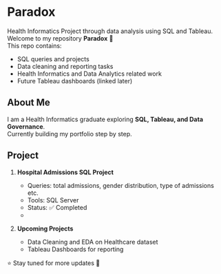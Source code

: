 # Paradox
Health Informatics Project through data analysis using SQL and Tableau.
Welcome to my repository **Paradox** 👋  
This repo contains:
- SQL queries and projects  
- Data cleaning and reporting tasks  
- Health Informatics and Data Analytics related work  
- Future Tableau dashboards (linked later)  

## About Me
I am a Health Informatics graduate exploring **SQL, Tableau, and Data Governance**.  
Currently building my portfolio step by step. 

## Project 
1. **Hospital Admissions SQL Project**  
   - Queries: total admissions, gender distribution, type of admissions etc.  
   - Tools: SQL Server  
   - Status: ✅ Completed
   - 

2. **Upcoming Projects**  
   - Data Cleaning and EDA on Healthcare dataset  
   - Tableau Dashboards for reporting  

⭐ Stay tuned for more updates 🚀
